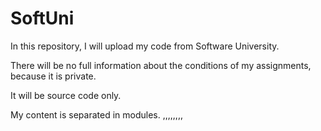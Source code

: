 # SoftUni
In this repository, I will upload my code from Software University.

There will be no full information about the conditions of my assignments, because it is private.

It will be source code only.

My content is separated in modules.
,,,,,,,,
